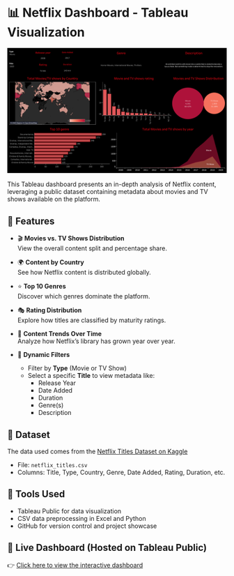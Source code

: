 # 📊 Netflix Dashboard - Tableau Visualization

![Netflix Dashboard](Netflix%20Analysis.png)

This Tableau dashboard presents an in-depth analysis of Netflix content, leveraging a public dataset containing metadata about movies and TV shows available on the platform.

## 📌 Features

- 🎬 **Movies vs. TV Shows Distribution**  
  View the overall content split and percentage share.

- 🌍 **Content by Country**  
  See how Netflix content is distributed globally.

- ⭐ **Top 10 Genres**  
  Discover which genres dominate the platform.

- 🎭 **Rating Distribution**  
  Explore how titles are classified by maturity ratings.

- 📅 **Content Trends Over Time**  
  Analyze how Netflix’s library has grown year over year.

- 📌 **Dynamic Filters**  
  - Filter by **Type** (Movie or TV Show)
  - Select a specific **Title** to view metadata like:
    - Release Year
    - Date Added
    - Duration
    - Genre(s)
    - Description

## 📂 Dataset

The data used comes from the [Netflix Titles Dataset on Kaggle](https://github.com/DataScienceRoadMapDSRM/Tableau-Dashboards-info/blob/main/netflix_titles.csv)

- File: `netflix_titles.csv`
- Columns: Title, Type, Country, Genre, Date Added, Rating, Duration, etc.

## 📎 Tools Used

- Tableau Public for data visualization
- CSV data preprocessing in Excel and Python 
- GitHub for version control and project showcase

## 🔗 Live Dashboard (Hosted on Tableau Public)

👉 [Click here to view the interactive dashboard](https://public.tableau.com/views/NetflixAnalysis_17524381719000/Dashboard1?:language=en-US&:sid=&:redirect=auth&:display_count=n&:origin=viz_share_link)


